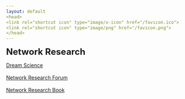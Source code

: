 ```yaml
---
layout: default
<head>
<link rel="shortcut icon" type="image/x-icon" href="/favicon.ico">
<link rel="shortcut icon" type="image/png" href="/favicon.png">
</head>
---
```

<b><font size="5">Network Research</font></b>

[Dream Science](/dreamscience)
<br>
<br>
[Network Research Forum](https://network.flarum.cloud)
<br>
<br>
[Network Research Book](http://research.network.com.de/)
<br>
<br>

